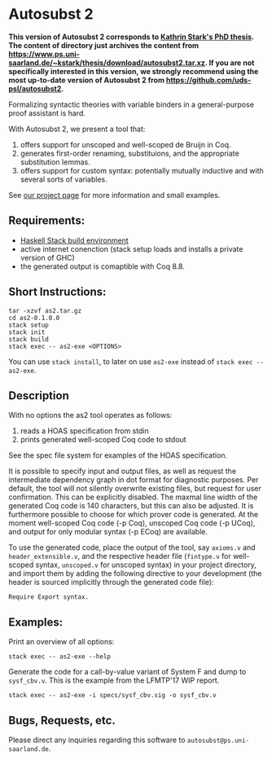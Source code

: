 # Autosubst 2 

**This version of Autosubst 2 corresponds to [Kathrin Stark's PhD thesis](https://www.ps.uni-saarland.de/~kstark/thesis/). The content of directory just archives the content from https://www.ps.uni-saarland.de/~kstark/thesis/download/autosubst2.tar.xz. If you are not specifically interested in this version, we strongly recommend using the most up-to-date version of Autosubst 2 from https://github.com/uds-psl/autosubst2.**

Formalizing syntactic theories with variable binders in a general-purpose proof assistant is hard.

With Autosubst 2, we present a tool that:

1. offers support for unscoped and well-scoped de Bruijn in Coq.
2. generates first-order renaming, substituions, and the appropriate substitution lemmas.
3. offers support for custom syntax: potentially mutually inductive and with several sorts of variables.

See [our project page](https://www.ps.uni-saarland.de/autosubst2) for more information and small examples.

## Requirements:

- [Haskell Stack build environment](https://docs.haskellstack.org/en/stable/README/ "The Haskell Tool Stack")
- active internet conenction (stack setup loads and installs a private version of GHC)
- the generated output is comaptible with Coq 8.8.

## Short Instructions:

```
tar -xzvf as2.tar.gz
cd as2-0.1.0.0
stack setup
stack init
stack build
stack exec -- as2-exe <OPTIONS>
```

You can use ```stack install```, to later on use ```as2-exe``` instead of ```stack exec --as2-exe```.

## Description

With no options the as2 tool operates as follows:

1. reads a HOAS specification from stdin
2. prints generated well-scoped Coq code to stdout

See the spec file system for examples of the HOAS specification.

It is possible to specify input and output files, as well as request the intermediate dependency graph in dot format for diagnostic purposes. Per default, the tool will not silently overwrite existing files, but request for user confirmation. This can be explicitly disabled. The maxmal line width of the generated Coq code is 140 characters, but this can also be adjusted.
It is furthermore possible to choose for which prover code is generated. At the moment well-scoped Coq code (-p Coq), unscoped Coq code (-p UCoq), and output for only modular syntax (-p ECoq) are available.

To use the generated code, place the output of the tool, say `axioms.v` and `header_extensible.v`, and the respective header file (`fintype.v` for well-scoped syntax, `unscoped.v` for unscoped syntax) in your project directory, and import them by adding the following directive to your development (the header is sourced implicitly through the generated code file):

```
Require Export syntax.
```

## Examples:

Print an overview of all options:

```
stack exec -- as2-exe --help
```

Generate the code for a call-by-value variant of System F and dump to `sysf_cbv.v`. This is the example from the LFMTP'17 WIP report.

```
stack exec -- as2-exe -i specs/sysf_cbv.sig -o sysf_cbv.v
```

## Bugs, Requests, etc.

Please direct any inquiries regarding this software to `autosubst@ps.uni-saarland.de`.
